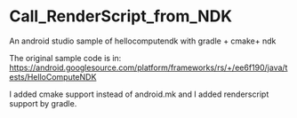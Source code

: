 # Call_RenderScript_from_NDK
An android studio sample of hellocomputendk with gradle + cmake+ ndk

The original sample code is in: 
https://android.googlesource.com/platform/frameworks/rs/+/ee6f190/java/tests/HelloComputeNDK

I added cmake support instead of android.mk and I added renderscript support by gradle. 


